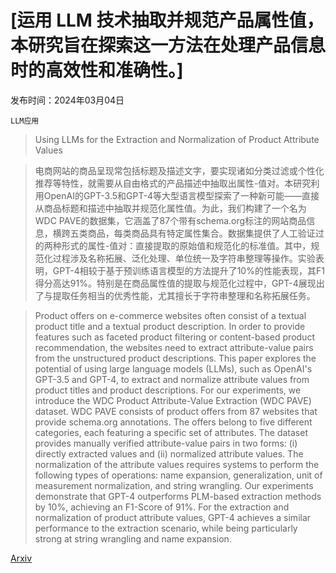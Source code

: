 # [运用 LLM 技术抽取并规范产品属性值，本研究旨在探索这一方法在处理产品信息时的高效性和准确性。]

发布时间：2024年03月04日

`LLM应用`

> Using LLMs for the Extraction and Normalization of Product Attribute Values

> 电商网站的商品呈现常包括标题及描述文字，要实现诸如分类过滤或个性化推荐等特性，就需要从自由格式的产品描述中抽取出属性-值对。本研究利用OpenAI的GPT-3.5和GPT-4等大型语言模型探索了一种新可能——直接从商品标题和描述中抽取并规范化属性值。为此，我们构建了一个名为WDC PAVE的数据集，它涵盖了87个带有schema.org标注的网站商品信息，横跨五类商品，每类商品具有特定属性集合。数据集提供了人工验证过的两种形式的属性-值对：直接提取的原始值和规范化的标准值。其中，规范化过程涉及名称拓展、泛化处理、单位统一及字符串整理等操作。实验表明，GPT-4相较于基于预训练语言模型的方法提升了10%的性能表现，其F1得分高达91%。特别是在商品属性值的提取与规范化过程中，GPT-4展现出了与提取任务相当的优秀性能，尤其擅长于字符串整理和名称拓展任务。

> Product offers on e-commerce websites often consist of a textual product title and a textual product description. In order to provide features such as faceted product filtering or content-based product recommendation, the websites need to extract attribute-value pairs from the unstructured product descriptions. This paper explores the potential of using large language models (LLMs), such as OpenAI's GPT-3.5 and GPT-4, to extract and normalize attribute values from product titles and product descriptions. For our experiments, we introduce the WDC Product Attribute-Value Extraction (WDC PAVE) dataset. WDC PAVE consists of product offers from 87 websites that provide schema.org annotations. The offers belong to five different categories, each featuring a specific set of attributes. The dataset provides manually verified attribute-value pairs in two forms: (i) directly extracted values and (ii) normalized attribute values. The normalization of the attribute values requires systems to perform the following types of operations: name expansion, generalization, unit of measurement normalization, and string wrangling. Our experiments demonstrate that GPT-4 outperforms PLM-based extraction methods by 10%, achieving an F1-Score of 91%. For the extraction and normalization of product attribute values, GPT-4 achieves a similar performance to the extraction scenario, while being particularly strong at string wrangling and name expansion.

[Arxiv](https://arxiv.org/abs/2403.02130)